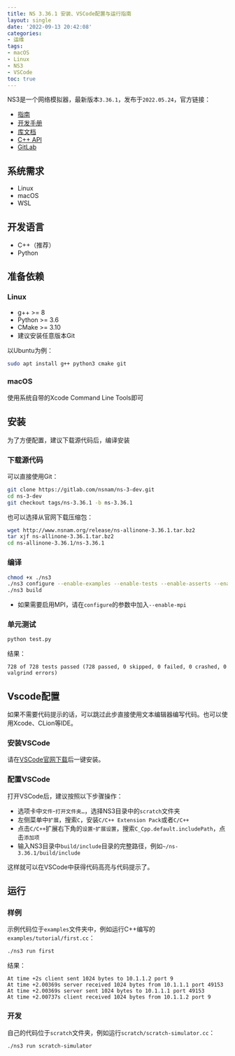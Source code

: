 ```yaml
---
title: NS 3.36.1 安装、VSCode配置与运行指南
layout: single
date: '2022-09-13 20:42:08'
categories:
- 运维
tags:
- macOS
- Linux
- NS3
- VSCode
toc: true
---
```


NS3是一个网络模拟器，最新版本`3.36.1`，发布于`2022.05.24`，官方链接：  
- [指南](https://www.nsnam.org/docs/release/3.36/tutorial/html/index.html)
- [开发手册](https://www.nsnam.org/docs/release/3.36/manual/html/index.html)
- [库文档](https://www.nsnam.org/docs/release/3.36/models/html/index.html)
- [C++ API](https://www.nsnam.org/docs/release/3.36/doxygen/index.html)
- [GitLab](https://gitlab.com/nsnam/ns-3-dev/-/tree/ns-3.36.1)

## 系统需求
- Linux
- macOS
- WSL

## 开发语言
- C++（推荐）
- Python

## 准备依赖
### Linux
- g++ >= 8
- Python >= 3.6
- CMake >= 3.10
- 建议安装任意版本Git

以Ubuntu为例：
```sh
sudo apt install g++ python3 cmake git
```
### macOS
使用系统自带的Xcode Command Line Tools即可

## 安装
为了方便配置，建议下载源代码后，编译安装
### 下载源代码
可以直接使用Git：
```sh
git clone https://gitlab.com/nsnam/ns-3-dev.git
cd ns-3-dev
git checkout tags/ns-3.36.1 -b ns-3.36.1
```
也可以选择从官网下载压缩包：
```sh
wget http://www.nsnam.org/release/ns-allinone-3.36.1.tar.bz2
tar xjf ns-allinone-3.36.1.tar.bz2
cd ns-allinone-3.36.1/ns-3.36.1
```
### 编译
```sh
chmod +x ./ns3
./ns3 configure --enable-examples --enable-tests --enable-asserts --enable-sudo 
./ns3 build
```
- 如果需要启用MPI，请在`configure`的参数中加入`--enable-mpi`

### 单元测试
```sh
python test.py
```
结果：
```
728 of 728 tests passed (728 passed, 0 skipped, 0 failed, 0 crashed, 0 valgrind errors)
```

## Vscode配置
如果不需要代码提示的话，可以跳过此步直接使用文本编辑器编写代码。也可以使用Xcode、CLion等IDE。
### 安装VSCode
请在[VSCode官网下载](https://code.visualstudio.com/)后一键安装。
### 配置VSCode
打开VSCode后，建议按照以下步骤操作：
- 选项卡中`文件`-`打开文件夹…`，选择NS3目录中的`scratch`文件夹
- 左侧菜单中`扩展`，搜索`C`，安装`C/C++ Extension Pack`或者`C/C++`
- 点击`C/C++`扩展右下角的`设置`-`扩展设置`，搜索`C_Cpp.default.includePath`，点击`添加项`
- 输入NS3目录中`build/include`目录的完整路径，例如`~/ns-3.36.1/build/include`

这样就可以在VSCode中获得代码高亮与代码提示了。

## 运行
### 样例
示例代码位于`examples`文件夹中，例如运行C++编写的`examples/tutorial/first.cc`：
```sh
./ns3 run first
```
结果：
```
At time +2s client sent 1024 bytes to 10.1.1.2 port 9
At time +2.00369s server received 1024 bytes from 10.1.1.1 port 49153
At time +2.00369s server sent 1024 bytes to 10.1.1.1 port 49153
At time +2.00737s client received 1024 bytes from 10.1.1.2 port 9
```

### 开发
自己的代码位于`scratch`文件夹，例如运行`scratch/scratch-simulator.cc`：
```sh
./ns3 run scratch-simulator
``` 